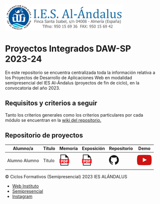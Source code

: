 <img src="img/LogoIESAlndalus.png">

# Proyectos Integrados DAW-SP 2023-24

En este repositorio se encuentra centralizada toda la información relativa a los Proyectos de Desarrollo de Aplicaciones Web en modalidad semipresencial del IES Al-Ándalus (proyectos de fin de ciclo), en la convocatoria del año 2023.

## Requisitos y criterios a seguir

Tanto los criterios generales como los criterios particulares por cada módulo se encuentran en la [wiki del repositorio.](https://github.com/pialandalus/proyectos-daw-2023/wiki)

## Repositorio de proyectos

<div align="center">
  
| Alumno/a | Título | Memoria | Exposición | Repositorio | Demo |
| ------------- | ------------- | ------------- | ------------- | ------------- | ------------- |
| Alumno Alumno  | Titulo  | [<img src="img/pdf.png">](pdf/memoria.pdf)  | [<img src="img/pdf.png">](pdf/presentación.pdf)  | [<img src="img/github.png">](https://github.com/)  | [<img src="img/youtube.png">](https://www.youtube.com)  |

</div>

<footer>
  <p>&copy; Ciclos Formativos (Semipresencial) 2023 IES ALÁNDALUS</p>
  <ul>
    <li><a href="https://iesalandalus.org/joomla/">Web Instituto</a></li>
    <li><a href="https://iesalandalus.org/joomla/index.php/fp-semipresencial">Semipresencial</a></li>
    <li><a href="https://www.instagram.com/alandaluscda/">Instagram</a></li>
  </ul>
</footer>

